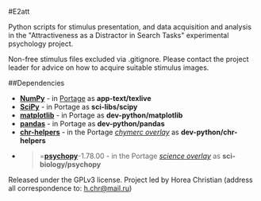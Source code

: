 #E2att

Python scripts for stimulus presentation, and data acquisition and analysis in the "Attractiveness as a Distractor in Search Tasks" experimental psychology project.

Non-free stimulus files excluded via .gitignore. Please contact the project leader for advice on how to acquire suitable stimulus images. 

##Dependencies

* **[NumPy](https://en.wikipedia.org/wiki/Numpy)** - in [Portage](http://en.wikipedia.org/wiki/Portage_(software)) as **app-text/texlive**
* **[SciPy](https://en.wikipedia.org/wiki/Scipy)** - in Portage as **sci-libs/scipy**
* **[matplotlib](https://en.wikipedia.org/wiki/Matplotlib)** - in Portage as **dev-python/matplotlib**
* **[pandas](https://en.wikipedia.org/wiki/Pandas_(software))** - in Portage as **dev-python/pandas**
* **[chr-helpers](https://github.com/TheChymera/chr-helpers)** - in the Portage *[chymerc overlay](https://github.com/TheChymera/chymeric)* as **dev-python/chr-helpers**
* >=**[psychopy](https://en.wikipedia.org/wiki/Psychopy)**-1.78.00 - in the Portage *[science overlay](https://wiki.gentoo.org/wiki/Project:Science/Overlay)* as **sci-biology/psychopy**

Released under the GPLv3 license.
Project led by Horea Christian (address all correspondence to: h.chr@mail.ru)
